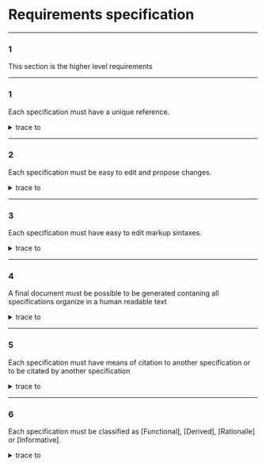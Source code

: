 # Requirements specification

---
### 1
This section is the higher level requirements

---
### 1
Each specification must have a unique reference.

<details>
<summary>trace to</summary>

[1.rat](rationalles/1.rat)
</details>

---
### 2
Each specification must be easy to edit and propose changes.

<details>
<summary>trace to</summary>

[2.rat](rationalles/2.rat)
</details>

---
### 3
Each specification must have easy to edit markup sintaxes.

<details>
<summary>trace to</summary>

[2.rat](rationalles/2.rat)
</details>

---
### 4
A final document must be possible to be generated contaning all specifications organize in a human readable text

<details>
<summary>trace to</summary>

[3.rat](rationalles/3.rat)
</details>

---
### 5
Each specification must have means of citation to another specification or to be citated by another specification

<details>
<summary>trace to</summary>

[1.rat](rationalles/1.rat)
</details>

---
### 6
Each specification must be classified as [Functional], [Derived], [Rationalle] or [Informative].

<details>
<summary>trace to</summary>

[4.rat](rationalles/4.rat)
</details>

